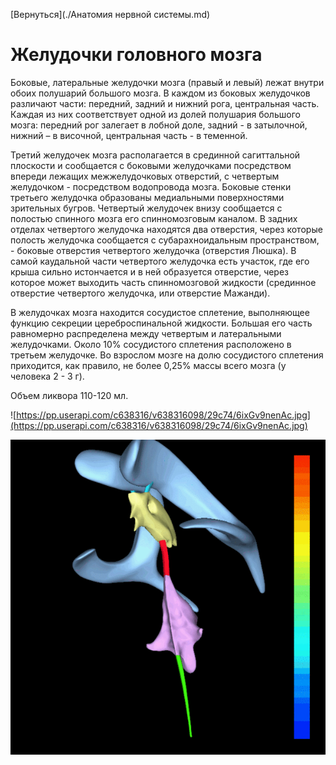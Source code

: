 [Вернуться](./Анатомия нервной системы.md)

# Желудочки головного мозга

Боковые, латеральные желудочки мозга (правый и левый) лежат внутри обоих полушарий большого мозга. В каждом из боковых желудочков
различают части: передний, задний и нижний рога, центральная часть.
Каждая из них соответствует одной из долей полушария большого мозга: передний рог залегает в лобной доле, задний - в затылочной, нижний – в височной, центральная часть - в теменной.

Третий желудочек мозга располагается в срединной сагиттальной плоскости и сообщается с боковыми желудочками посредством впереди лежащих межжелудочковых отверстий, с четвертым желудочком - посредством водопровода мозга. Боковые стенки третьего желудочка образованы медиальными поверхностями зрительных бугров. Четвертый желудочек внизу сообщается с полостью спинного мозга его спинномозговым каналом. В задних отделах четвертого желудочка находятся два отверстия, через которые полость желудочка сообщается с субарахноидальным пространством, - боковые отверстия четвертого желудочка (отверстия Люшка). В самой каудальной части четвертого желудочка есть участок, где его крыша сильно истончается и в ней образуется отверстие, через которое может выходить часть спинномозговой жидкости (срединное отверстие четвертого желудочка, или отверстие Мажанди).

В желудочках мозга находится сосудистое сплетение, выполняющее функцию секреции цереброспинальной жидкости. Большая его часть равномерно распределена между четвертым и латеральными желудочками.
Около 10% сосудистого сплетения расположено в третьем желудочке. Во взрослом мозге на долю сосудистого сплетения приходится, как правило, не более 0,25% массы всего мозга (у человека 2 - 3 г).

Объем ликвора 110-120 мл.

![https://pp.userapi.com/c638316/v638316098/29c74/6ixGv9nenAc.jpg](https://pp.userapi.com/c638316/v638316098/29c74/6ixGv9nenAc.jpg)

![](./img/Human_Ventricular_system_colored_and_animated.gif)

